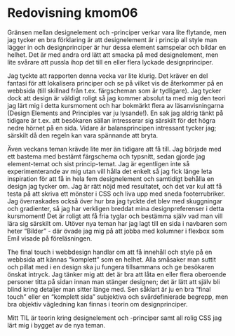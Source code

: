 ---
---
Redovisning kmom06
=========================

Gränsen mellan designelement och -principer verkar vara lite flytande, men jag tycker en bra förklaring är att designelement är i princip all style man lägger in och designprinciper är hur dessa element samspelar och bildar en helhet. Det är med andra ord lätt att smacka på med designelement, men lite svårare att pussla ihop det till en eller flera lyckade designprinciper.

Jag tyckte att rapporten denna vecka var lite klurig. Det kräver en del fantasi för att lokalisera principer och se på vilket vis de återkommer på en webbsida (till skillnad från t.ex. färgscheman som är tydligare). Jag tycker dock att design är väldigt roligt så jag kommer absolut ta med mig den teori jag lärt mig i detta kursmoment och har bokmärkt flera av läsanvisningarna (Design Elements and Principles var ju lysande!). En sak jag aldrig tänkt på tidigare är t.ex. att besökaren sällan intresserar sig särskilt för det högra nedre hörnet på en sida. Vidare är balansprincipen intressant tycker jag; särskilt då den regeln kan vara spännande att bryta.

Även veckans teman krävde lite mer än tidigare att få till. Jag började med ett bastema med bestämt färgschema och typsnitt, sedan gjorde jag element-temat och sist princip-temat. Jag är egentligen inte så experimenterande av mig utan vill hålla det enkelt så jag fick länge leta inspiration för att få in hela fem designelement och samtidigt behålla en design jag tycker om. Jag är rätt nöjd med resultatet, och det var kul att få testa på att skriva ett mönster i CSS och liva upp med sneda footerrubriker. Jag överraskades också över hur bra jag tyckte det blev med skuggningar och gradienter, så jag har verkligen breddat mina designpreferenser i detta kursmoment! Det är roligt att få fria tyglar och bestämma själv vad man vill lära sig särskilt om. Utöver nya teman har jag lagt till en sida i navbaren som heter “Bilder” - där övade jag mig på att jobba med kolumner i flexbox som Emil visade på föreläsningen.

The final touch i webbdesign handlar om att få innehåll och style på en webbsida att kännas “komplett” som en helhet. Alla småsaker man suttit och pillat med i en design ska ju fungera tillsammans och ge besökaren önskat intryck. Jag tänker mig att det är bra att låta en eller flera oberoende personer titta på sidan innan man stänger designen; det är lätt att själv bli blind kring detaljer man sitter länge med. Sen såklart är ju en bra “final touch” eller en “komplett sida” subjektiva och svårdefinierade begrepp, men bra objektiv vägledning kan finnas i teorin om designprinciper.

Mitt TIL är teorin kring designelement och -principer samt all rolig CSS jag lärt mig i bygget av de nya teman.
